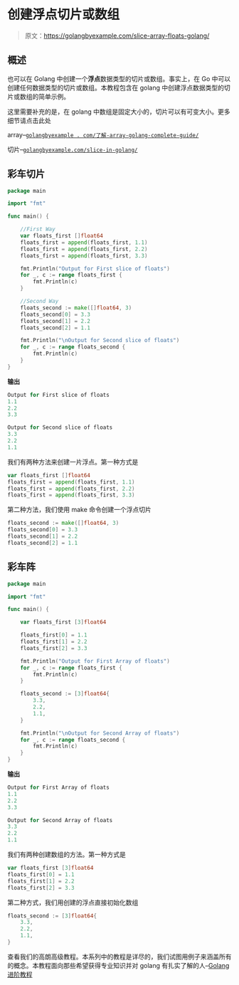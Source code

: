 # 创建浮点切片或数组

> 原文：<https://golangbyexample.com/slice-array-floats-golang/>

## **概述**

也可以在 Golang 中创建一个**浮点**数据类型的切片或数组。事实上，在 Go 中可以创建任何数据类型的切片或数组。本教程包含在 golang 中创建浮点数据类型的切片或数组的简单示例。

这里需要补充的是，在 golang 中数组是固定大小的，切片可以有可变大小。更多细节请点击此处

array–[`golangbyexample . com/了解-array-golang-complete-guide/`](https://golangbyexample.com/understanding-array-golang-complete-guide/)

切片–[`golangbyexample.com/slice-in-golang/`](https://golangbyexample.com/slice-in-golang/)

## **彩车切片**

```go
package main

import "fmt"

func main() {

	//First Way
	var floats_first []float64
	floats_first = append(floats_first, 1.1)
	floats_first = append(floats_first, 2.2)
	floats_first = append(floats_first, 3.3)

	fmt.Println("Output for First slice of floats")
	for _, c := range floats_first {
		fmt.Println(c)
	}

	//Second Way
	floats_second := make([]float64, 3)
	floats_second[0] = 3.3
	floats_second[1] = 2.2
	floats_second[2] = 1.1

	fmt.Println("\nOutput for Second slice of floats")
	for _, c := range floats_second {
		fmt.Println(c)
	}
}
```

**输出**

```go
Output for First slice of floats
1.1
2.2
3.3

Output for Second slice of floats
3.3
2.2
1.1
```

我们有两种方法来创建一片浮点。第一种方式是

```go
var floats_first []float64
floats_first = append(floats_first, 1.1)
floats_first = append(floats_first, 2.2)
floats_first = append(floats_first, 3.3)
```

第二种方法，我们使用 make 命令创建一个浮点切片

```go
floats_second := make([]float64, 3)
floats_second[0] = 3.3
floats_second[1] = 2.2
floats_second[2] = 1.1
```

## **彩车阵**

```go
package main

import "fmt"

func main() {

	var floats_first [3]float64

	floats_first[0] = 1.1
	floats_first[1] = 2.2
	floats_first[2] = 3.3

	fmt.Println("Output for First Array of floats")
	for _, c := range floats_first {
		fmt.Println(c)
	}

	floats_second := [3]float64{
		3.3,
		2.2,
		1.1,
	}

	fmt.Println("\nOutput for Second Array of floats")
	for _, c := range floats_second {
		fmt.Println(c)
	}
}
```

**输出**

```go
Output for First Array of floats
1.1
2.2
3.3

Output for Second Array of floats
3.3
2.2
1.1
```

我们有两种创建数组的方法。第一种方式是

```go
var floats_first [3]float64
floats_first[0] = 1.1
floats_first[1] = 2.2
floats_first[2] = 3.3
```

第二种方式，我们用创建的浮点直接初始化数组

```go
floats_second := [3]float64{
	3.3,
	2.2,
	1.1,
}
```

查看我们的高朗高级教程。本系列中的教程是详尽的，我们试图用例子来涵盖所有的概念。本教程面向那些希望获得专业知识并对 golang 有扎实了解的人–[Golang 进阶教程](https://golangbyexample.com/golang-comprehensive-tutorial/)

